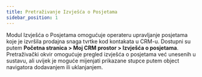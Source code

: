 ```yaml
---
title: Pretraživanje Izvješća o Posjetama
sidebar_position: 1
---
```


Modul Izvješća o Posjetama omogućuje operateru upravljanje posjetama koje je izvršila prodajna snaga tvrtke kod kontakata u CRM-u. Dostupni su putem  **Početna stranica > Moj CRM prostor > Izvješća o posjetama**.      
Pretraživački okvir omogućuje pregled izvješća o posjetama već unesenih u sustavu, ali uvijek je moguće mijenjati prikazane stupce putem object navigatora dodavanjem ili uklanjanjem.
